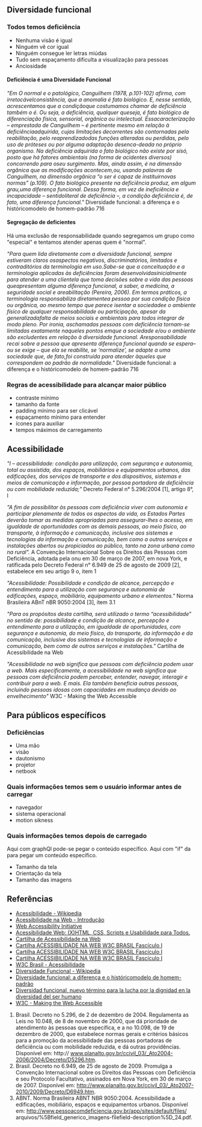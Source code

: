 ## Diversidade funcional

### Todos temos deficiência

- Nenhuma visão é igual
- Ninguém vê cor igual
- Ninguém consegue ler letras miúdas
- Tudo sem espaçamento dificulta a visualização para pessoas
- Anciosidade

#### Deficiência é uma Diversidade Funcional

*"Em O  normal  e  o  patológico,  Canguilhem  (1978,  p.101-102)  afirma,  com  irretocávelconsistência, que a anomalia é fato biológico. E, nesse sentido, acrescentamos que a condiçãoque  costumamos  chamar  de  deficiência  também  o  é.  Ou  seja,  a  deficiência,  qualquer  queseja,  é  fato  biológico  de  diferenciação  física,  sensorial,  orgânica  ou  intelectual.  Essacaracterização – emprestada de Canguilhem – é pertinente mesmo em relação à deficiênciaadquirida, cujas limitações decorrentes são contornadas pela reabilitação, pelo reaprendizadodas funções alteradas ou perdidas, pelo uso de próteses ou por alguma adaptação desenca-deada  no  próprio  organismo.  Na  deficiência  adquirida  o  fato  biológico  não  existe  por  sisó,  posto  que  há  fatores  ambientais  (na  forma  de  acidentes  diversos)  concorrendo  para  oseu surgimento. Mas, ainda assim, é na dimensão orgânica que as modificações acontecem,ou,  usando  palavras  de  Canguilhem,  na  dimensão  orgânica  “o  ser  é  capaz  de  instituirnovas  normas”  (p.109).  O  fato  biológico  presente  na  deficiência  produz,  em  algum  grau,uma  diferença  funcional.  Dessa  forma,  em  vez  de  ineficiência  e  incapacidade  –  sentidoliteral  de  deficiência  –,  a  condição  deficiência  é,  de  fato,  uma  diferença  funcional."* Diversidade  funcional: a diferença e o históricomodelo de homem-padrão 716

#### Segregação de deficientes

Há uma exclusão de responsabilidade quando segregamos um grupo como "especial" e tentamos atender apenas quem é "normal".

*"Para  quem  lida  diretamente  com  a  diversidade  funcional,  sempre  estiveram  claros  osaspectos  negativos,  discriminatórios,  limitados  e  contraditórios  da  terminologia  em  uso.Sabe-se  que  a  conceituação  e  a  terminologia  aplicadas  às  deficiências  foram  desenvolvidasinicialmente  para  atender  a  uma  clientela  que  toma  decisões  sobre  a  vida  das  pessoas  queapresentam  alguma  diferença  funcional,  a  saber,  a  medicina,  a  seguridade  social  e  areabilitação (Pereira, 2006). Em termos práticos, a terminologia responsabiliza diretamentea pessoa por sua condição física ou orgânica, ao mesmo tempo que parece isentar a sociedadee  o  ambiente  físico  de  qualquer  responsabilidade  ou  participação,  apesar  da  generalizadafalta  de  meios  sociais  e  ambientais  para  todos  integrar  de  modo  pleno.  Por  ironia,  aschamadas  pessoas  com  deficiência  tornam-se  limitadas  exatamente  naqueles  pontos  emque  a  sociedade  e/ou  o  ambiente  são  excludentes  em  relação  à  diversidade  funcional.  Aresponsabilidade  recai  sobre  a  pessoa  que  apresenta  diferença  funcional  quando  se  espera– ou se exige – que ela se reabilite, se ‘normalize’, se adapte a uma sociedade que, de fato,foi  construída  para  atender  àqueles  que  correspondem  ao  padrão  de  normalidade."* Diversidade  funcional: a diferença e o históricomodelo de homem-padrão 716

### Regras de acessibilidade para alcançar maior público

- contraste mínimo
- tamanho da fonte
- padding mínimo para ser clicável
- espaçamento mínimo para entender
- ícones para auxiliar
- tempos máximos de carregamento

## Acessibilidade

*"I – acessibilidade: condição para utilização, com segurança e autonomia, total ou assistida, dos espaços, mobiliários e equipamentos urbanos, das edificações, dos serviços de transporte e dos dispositivos, sistemas e meios de comunicação e informação, por pessoa portadora de deficiência ou com mobilidade reduzida;"* Decreto Federal n° 5.296/2004 [1], artigo 8°, I

*"A fim de possibilitar às pessoas com deficiência viver com autonomia e participar plenamente de todos os aspectos da vida, os Estados Partes deverão tomar as medidas apropriadas para assegurar-lhes o acesso, em igualdade de oportunidades com as demais pessoas, ao meio físico, ao transporte, à informação e comunicação, inclusive aos sistemas e tecnologias da informação e comunicação, bem como a outros serviços e instalações abertos ou propiciados ao público, tanto na zona urbana como na rural".* A Convenção Internacional Sobre os Direitos das Pessoas com Deficiência, adotada pela onu em 30 de março de 2007, em nova York, e ratificada pelo Decreto Federal n° 6.949 de 25 de agosto de 2009 [2], estabelece em seu artigo 9 o, item 1

*"Acessibilidade: Possibilidade e condição de alcance, percepção e entendimento para a utilização com segurança e autonomia de edificações, espaço, mobiliário, equipamento urbano e elementos."* Norma Brasileira ABnT nBR 9050:2004 [3], item 3.1

*"Para os propósitos desta cartilha, será utilizado o termo “acessibilidade” no sentido de: possibilidade e condição de alcance, percepção e entendimento para a utilização, em igualdade de oportunidades, com segurança e autonomia, do meio físico, do transporte, da informação e da comunicação, inclusive dos sistemas e tecnologias de informação e comunicação, bem como de outros serviços e instalações."* Cartilha de Acessibilidade na Web

*"Acessibilidade na web significa que pessoas com deficiência podem usar a web. Mais especificamente, a acessibilidade na web significa que pessoas com deficiência podem perceber, entender, navegar, interagir e contribuir para a web. E mais. Ela também beneficia outras pessoas, incluindo pessoas idosas com capacidades em mudança devido ao envelhecimento"* W3C - Making the Web Accessible

## Para públicos específicos

### Deficiências

- Uma mão
- visão
- dautonismo
- projetor
- netbook

### Quais informações temos sem o usuário informar antes de carregar

- navegador
- sistema operacional
- motion sikness

### Quais informações temos depois de carregado

Aqui com graphQl pode-se pegar o conteúdo específico.
Aqui com "if" da para pegar um conteúdo específico.

- Tamanho da tela
- Orientação da tela
- Tamanho das imagens

## Referências

- [Acessibilidade - Wikipedia](https://pt.wikipedia.org/wiki/Acessibilidade_web)
- [Acessibilidade na Web - Introdução](https://www.brasilmedia.com/Acessibilidade-na-Web.html)
- [Web Accessibility Initiative](https://sites.google.com/site/acessibilidadewebutfpr/web-accessibility-initiative)
- [Acessibilidade Web: (X)HTML, CSS, Scripts e Usabilidade para Todos.](http://www.acessibilidadelegal.com/)
- [Cartilha de Acessibilidade na Web](https://www.w3c.br/pub/Materiais/PublicacoesW3C/cartilha-w3cbr-acessibilidade-web-fasciculo-I.html)
- [Cartilha ACESSIBILIDADE NA WEB W3C BRASIL Fascículo I](https://ceweb.br/media/docs/publicacoes/1/cartilha-w3cbr-acessibilidade-web-fasciculo-I.pdf)
- [Cartilha ACESSIBILIDADE NA WEB W3C BRASIL Fascículo I](https://www.w3c.br/pub/Materiais/PublicacoesW3C/cartilha-w3cbr-acessibilidade-web-fasciculo-II.pdf)
- [Cartilha ACESSIBILIDADE NA WEB W3C BRASIL Fascículo I](https://www.w3c.br/pub/Materiais/PublicacoesW3C/cartilha-w3cbr-acessibilidade-web-fasciculo-III.pdf)
- [W3C Brasil - Acessibilidade](https://www.w3c.br/GT/GrupoAcessibilidade)
- [Diversidade Funcional - Wikipedia](https://pt.wikipedia.org/wiki/Diversidade_funcional)
- [Diversidade  funcional: a diferença e o históricomodelo de homem-padrão](http://www.scielo.br/pdf/hcsm/v16n3/09.pdf)
- [Diversidad funcional, nuevo término para la lucha por la dignidad en la diversidad del ser humano](https://web.archive.org/web/20171031055444/http://www.asoc-ies.org/vidaindepen/docs/diversidad%20funcional_vf.pdf)
- [W3C - Making the Web Accessible](https://www.w3.org/WAI/)

1. Brasil. Decreto no 5.296, de 2 de dezembro de 2004. Regulamenta as Leis no 10.048, de 8 de novembro de 2000, que dá prioridade de atendimento às pessoas que especifica, e a no 10.098, de 19 de dezembro de 2000, que estabelece normas gerais e critérios básicos para a promoção da acessibilidade das pessoas portadoras de deficiência ou com mobilidade reduzida, e dá outras providências. Disponível em: http:// www.planalto.gov.br/ccivil_03/_Ato2004-2006/2004/Decreto/D5296.htm.
2. Brasil. Decreto no 6.949, de 25 de agosto de 2009. Promulga a Convenção Internacional sobre os Direitos das Pessoas com Deficiência e seu Protocolo Facultativo, assinados em Nova York, em 30 de março de 2007. Disponível em: http://www.planalto.gov.br/ccivil_03/_Ato2007-2010/2009/Decreto/D6949.htm.
3. ABNT. Norma Brasileira ABNT NBR 9050:2004. Acessibilidade a edificações, mobiliário, espaços e equipamentos urbanos. Disponível em: http://www.pessoacomdeficiencia.gov.br/app/sites/default/files/ arquivos/%5Bfield_generico_imagens-filefield-description%5D_24.pdf.
